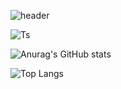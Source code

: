 ![header](https://capsule-render.vercel.app/api?type=waving&color=auto&height=300&section=header&text=2sel%&fontSize=90)



![Ts]([URL_링크](https://img.shields.io/badge/TypeScript-007ACC?style=for-the-badge&logo=typescript&logoColor=white))



![Anurag's GitHub stats](https://github-readme-stats.vercel.app/api?username=2sel&show_icons=true&theme=material-palenight) 


![Top Langs](https://github-readme-stats.vercel.app/api/top-langs/?username=2sel&layout=compact&theme=material-palenight&langs_count=5)
